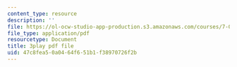 ```yaml
---
content_type: resource
description: ''
file: https://ol-ocw-studio-app-production.s3.amazonaws.com/courses/7-01sc-fundamentals-of-biology-fall-2011/47c8fea50a0464f651b1f38970726f2b_OK7_ReXhVaQ.pdf
file_type: application/pdf
resourcetype: Document
title: 3play pdf file
uid: 47c8fea5-0a04-64f6-51b1-f38970726f2b
---
```

